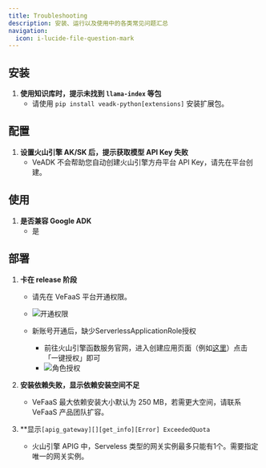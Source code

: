 ```yaml
---
title: Troubleshooting
description: 安装、运行以及使用中的各类常见问题汇总
navigation:
  icon: i-lucide-file-question-mark
---
```


## 安装

1. **使用知识库时，提示未找到 `llama-index` 等包**
   - 请使用 `pip install veadk-python[extensions]` 安装扩展包。

## 配置

1. **设置火山引擎 AK/SK 后，提示获取模型 API Key 失败**
   - VeADK 不会帮助您自动创建火山引擎方舟平台 API Key，请先在平台创建。

## 使用

1. **是否兼容 Google ADK**
   - 是

## 部署

1. **卡在 release 阶段**
   - 请先在 VeFaaS 平台开通权限。

   - ![开通权限](/images/troubleshooting-01.png)

   - 新账号开通后，缺少ServerlessApplicationRole授权
      - 前往火山引擎函数服务官网，进入创建应用页面（例如[这里](https://console.volcengine.com/vefaas/region:vefaas+cn-beijing/application/create?templateId=67f7b4678af5a6000850556c)）点击「一键授权」即可
      - ![角色授权](/images/troubleshooting-02.png)

2. **安装依赖失败，显示依赖安装空间不足**
   - VeFaaS 最大依赖安装大小默认为 250 MB，若需更大空间，请联系 VeFaaS 产品团队扩容。

3. **显示`[apig_gateway][][get_info][Error] ExceededQuota`
   - 火山引擎 APIG 中，Serveless 类型的网关实例最多只能有1个。需要指定唯一的网关实例。
